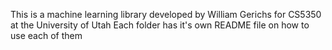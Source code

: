 This is a machine learning library developed by William Gerichs for CS5350 at the University of Utah
Each folder has it's own README file on how to use each of them
